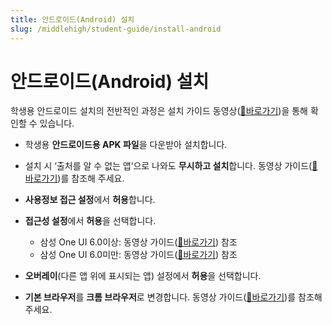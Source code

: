 ```yaml
---
title: 안드로이드(Android) 설치
slug: /middlehigh/student-guide/install-android
---
```


# 안드로이드(Android) 설치

학생용 안드로이드 설치의 전반적인 과정은 설치 가이드 동영상([🔗바로가기](https://www.youtube.com/watch?v=XBcpvCpa3nk))을 통해 확인할 수 있습니다.

- 학생용 **안드로이드용 APK 파일**을 다운받아 설치합니다.

- 설치 시 ‘출처를 알 수 없는 앱’으로 나와도 **무시하고 설치**합니다. 동영상 가이드([🔗바로가기](https://www.youtube.com/watch?v=YyateW8uqIg))를 참조해 주세요.

- **사용정보 접근 설정**에서 **허용**합니다.

- **접근성 설정**에서 **허용**을 선택합니다.

  - 삼성 One UI 6.0이상: 동영상 가이드([🔗바로가기](https://www.youtube.com/watch?v=mmQBRfcNyAQ)) 참조
  - 삼성 One UI 6.0미만: 동영상 가이드([🔗바로가기](https://www.youtube.com/watch?v=XBcpvCpa3nk&t=163s)) 참조

- **오버레이**(다른 앱 위에 표시되는 앱) 설정에서 **허용**을 선택합니다.

- **기본 브라우저**를 **크롬 브라우저**로 변경합니다. 동영상 가이드([🔗바로가기](https://support.google.com/chrome/answer/95417?hl=ko&co=GENIE.Platform%3DAndroid&oco=1))를 참조해 주세요.
